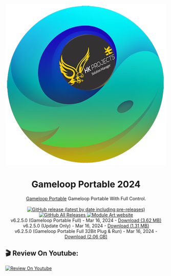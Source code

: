<p align="center">
  <img src="/gameloop_hk4tech.png">
</p>
<h1 align="center">Gameloop Portable 2024</h1>

<p align="center">
  <a href="https://hk4tech.com/g-tut/gameloopportable">Gameloop Portable</a> Gameloop Portable With Full Control.
  <br><br>
  <a href="https://github.com/AhmedNasserHK/GameloopPortableUpdater/releases">
    <img alt="GitHub release (latest by date including pre-releases)" src="https://img.shields.io/github/v/release/AhmedNasserHK/GameloopPortableUpdater?include_prereleases">
    <img alt="GitHub All Releases" src="https://img.shields.io/github/downloads/AhmedNasserHK/GameloopPortableUpdater/total">
  </a>
  <a href="https://hk4tech.com">
    <img alt="Module Art website" src="https://img.shields.io/badge/www-HKProjects-%2300BCD4">
  </a>
  <a href="https://hk4tech.com/home/GameloopPortableUpdater">
  </a>
  <br>
  v6.2.5.0 (Gameloop Portable Full) - Mar 16, 2024 - <a href="https://github.com/AhmedNasserHK/GameloopPortableUpdater/releases/download/6.2.5.0/Gameloop.Portable.FULL.v6.2.5.0.7z">Download (3.62 MB)</a>
   <br>
  v6.2.5.0 (Update Only) - Mar 16, 2024 - <a href="https://github.com/AhmedNasserHK/GameloopPortableUpdater/releases/download/6.2.5.0/Gameloop.Portable.Update.Only.v6.2.5.0.7z">Download (1.31 MB)</a>
  <br>
  v6.2.5.0 (Gameloop Portable Full 32Bit Plug & Run) - Mar 16, 2024 - <a href="https://github.com/AhmedNasserHK/GameloopPortableUpdater/releases/download/6.2.5.0/Gameloop.Portable.32Bit.Plug.Run.v6.2.5.0.url">Download (2.06 GB)</a>
  <br>


## 🎬 Review On Youtube:

 [![Review On Youtube](https://img.youtube.com/vi/l7LpX1nnbJQ/0.jpg)](https://youtu.be/l7LpX1nnbJQ "Review On Youtube")

</p>


